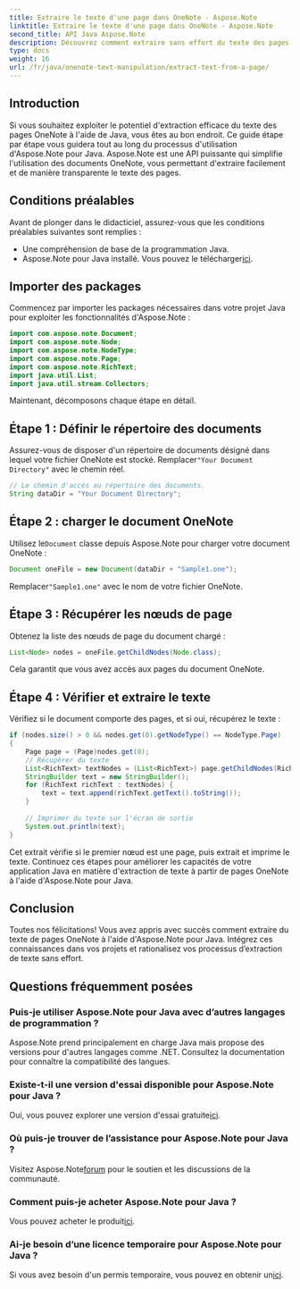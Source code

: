 ```yaml
---
title: Extraire le texte d'une page dans OneNote - Aspose.Note
linktitle: Extraire le texte d'une page dans OneNote - Aspose.Note
second_title: API Java Aspose.Note
description: Découvrez comment extraire sans effort du texte des pages OneNote à l'aide d'Aspose.Note pour Java. Rationalisez vos processus avec ce guide complet étape par étape.
type: docs
weight: 16
url: /fr/java/onenote-text-manipulation/extract-text-from-a-page/
---
```

## Introduction
Si vous souhaitez exploiter le potentiel d'extraction efficace du texte des pages OneNote à l'aide de Java, vous êtes au bon endroit. Ce guide étape par étape vous guidera tout au long du processus d'utilisation d'Aspose.Note pour Java. Aspose.Note est une API puissante qui simplifie l'utilisation des documents OneNote, vous permettant d'extraire facilement et de manière transparente le texte des pages.
## Conditions préalables
Avant de plonger dans le didacticiel, assurez-vous que les conditions préalables suivantes sont remplies :
- Une compréhension de base de la programmation Java.
-  Aspose.Note pour Java installé. Vous pouvez le télécharger[ici](https://releases.aspose.com/note/java/).
## Importer des packages
Commencez par importer les packages nécessaires dans votre projet Java pour exploiter les fonctionnalités d'Aspose.Note :
```java
import com.aspose.note.Document;
import com.aspose.note.Node;
import com.aspose.note.NodeType;
import com.aspose.note.Page;
import com.aspose.note.RichText;
import java.util.List;
import java.util.stream.Collectors;
```
Maintenant, décomposons chaque étape en détail.
## Étape 1 : Définir le répertoire des documents
 Assurez-vous de disposer d'un répertoire de documents désigné dans lequel votre fichier OneNote est stocké. Remplacer`"Your Document Directory"` avec le chemin réel.
```java
// Le chemin d'accès au répertoire des documents.
String dataDir = "Your Document Directory";
```
## Étape 2 : charger le document OneNote
 Utilisez le`Document` classe depuis Aspose.Note pour charger votre document OneNote :
```java
Document oneFile = new Document(dataDir + "Sample1.one");
```
 Remplacer`"Sample1.one"` avec le nom de votre fichier OneNote.
## Étape 3 : Récupérer les nœuds de page
Obtenez la liste des nœuds de page du document chargé :
```java
List<Node> nodes = oneFile.getChildNodes(Node.class);
```
Cela garantit que vous avez accès aux pages du document OneNote.
## Étape 4 : Vérifier et extraire le texte
Vérifiez si le document comporte des pages, et si oui, récupérez le texte :
```java
if (nodes.size() > 0 && nodes.get(0).getNodeType() == NodeType.Page)
{
    Page page = (Page)nodes.get(0);
    // Récupérer du texte
    List<RichText> textNodes = (List<RichText>) page.getChildNodes(RichText.class);
    StringBuilder text = new StringBuilder();
    for (RichText richText : textNodes) {
        text = text.append(richText.getText().toString());
    }
    
    // Imprimer du texte sur l'écran de sortie
    System.out.println(text);
}
```
Cet extrait vérifie si le premier nœud est une page, puis extrait et imprime le texte.
Continuez ces étapes pour améliorer les capacités de votre application Java en matière d'extraction de texte à partir de pages OneNote à l'aide d'Aspose.Note pour Java.
## Conclusion
Toutes nos félicitations! Vous avez appris avec succès comment extraire du texte de pages OneNote à l'aide d'Aspose.Note pour Java. Intégrez ces connaissances dans vos projets et rationalisez vos processus d’extraction de texte sans effort.
## Questions fréquemment posées
### Puis-je utiliser Aspose.Note pour Java avec d’autres langages de programmation ?
Aspose.Note prend principalement en charge Java mais propose des versions pour d'autres langages comme .NET. Consultez la documentation pour connaître la compatibilité des langues.
### Existe-t-il une version d'essai disponible pour Aspose.Note pour Java ?
 Oui, vous pouvez explorer une version d'essai gratuite[ici](https://releases.aspose.com/).
### Où puis-je trouver de l’assistance pour Aspose.Note pour Java ?
 Visitez Aspose.Note[forum](https://forum.aspose.com/c/note/28) pour le soutien et les discussions de la communauté.
### Comment puis-je acheter Aspose.Note pour Java ?
 Vous pouvez acheter le produit[ici](https://purchase.aspose.com/buy).
### Ai-je besoin d’une licence temporaire pour Aspose.Note pour Java ?
 Si vous avez besoin d'un permis temporaire, vous pouvez en obtenir un[ici](https://purchase.aspose.com/temporary-license/).